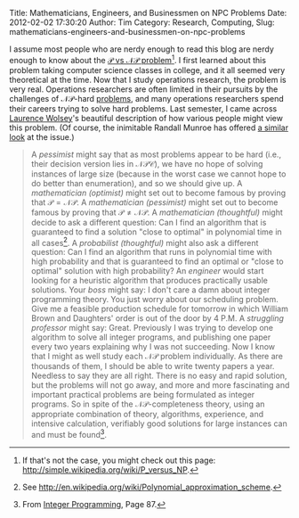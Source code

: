 Title: Mathematicians, Engineers, and Businessmen on NPC Problems
Date: 2012-02-02 17:30:20
Author: Tim
Category: Research, Computing,
Slug: mathematicians-engineers-and-businessmen-on-npc-problems

I assume most people who are nerdy enough to read this blog are nerdy enough to know about the [$\mathcal{P}$ vs $\mathcal{NP}$ problem](http://www.claymath.org/millennium/P_vs_NP/)[^1engineers]. I first learned about this problem taking computer science classes in college, and it all seemed very theoretical at the time. Now that I study operations research, the problem is very real. Operations researchers are often limited in their pursuits by the challenges of $\mathcal{NP}$-hard [problems](http://en.wikipedia.org/wiki/Integer_program), and many operations researchers spend their careers trying to solve hard problems. Last semester, I came across [Laurence Wolsey](http://www.core.ucl.ac.be/~wolsey/)'s beautiful description of how various people might view this problem. (Of course, the inimitable Randall Munroe has offered [a similar look](http://xkcd.com/664) at the issue.)

> A _pessimist_ might say that as most problems appear to be hard (i.e., their decision version lies in $\mathcal{NPC}$), we have no hope of solving instances of large size (because in the worst case we cannot hope to do better than enumeration), and so we should give up. A _mathematician (optimist)_ might set out to become famous by proving that $\mathcal{P=NP}$. A _mathematician (pessimist)_ might set out to become famous by proving that $\mathcal{P\neq NP}$. A _mathematician (thoughtful)_ might decide to ask a different question: Can I find an algorithm that is guaranteed to find a solution "close to optimal" in polynomial time in all cases[^2engineers]. A _probabilist (thoughtful)_ might also ask a different question: Can I find an algorithm that runs in polynomial time with high probability and that is guaranteed to find an optimal or "close to optimal" solution with high probability? An _engineer_ would start looking for a heuristic algorithm that produces practically usable solutions. Your _boss_ might say: I don't care a damn about integer programming theory. You just worry about our scheduling problem. Give me a feasible production schedule for tomorrow in which William Brown and Daughters' order is out of the door by 4 P.M. A _struggling professor_ might say: Great. Previously I was trying to develop one algorithm to solve all integer programs, and publishing one paper every two years explaining why I was not succeeding. Now I know that I might as well study each $\mathcal{NP}$ problem individually. As there are thousands of them, I should be able to write twenty papers a year. Needless to say they are all right. There is no easy and rapid solution, but the problems will not go away, and more and more fascinating and important practical problems are being formulated as integer programs. So in spite of the $\mathcal{NP}$-completeness theory, using an appropriate combination of theory, algorithms, experience, and intensive calculation, verifiably good solutions for large instances can and must be found[^3engineers].

[^1engineers]: If that's not the case, you might check out this page: http://simple.wikipedia.org/wiki/P_versus_NP.

[^2engineers]: See http://en.wikipedia.org/wiki/Polynomial_approximation_scheme.

[^3engineers]: From [Integer Programming](http://books.google.com/books/about/Integer_programming.html?id=x7RvQgAACAAJ), Page 87.
